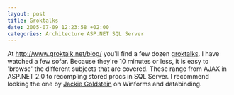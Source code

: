```yaml
---
layout: post
title: Groktalks
date: 2005-07-09 12:23:58 +02:00
categories: Architecture ASP.NET SQL Server
---
```

<P>At <A href="http://www.groktalk.net/blog/">http://www.groktalk.net/blog/</A> you'll find a few dozen <A href="http://mediaserver.aspsoft.com/blog/JustWhatIsAGrokTalk.aspx">groktalks</A>. I have watched a few sofar. Because they're 10 minutes or less, it is easy to 'browse' the different subjects that are covered. These range from AJAX in ASP.NET 2.0 to recompling stored procs in SQL Server. I recommend looking the one by <A href="http://mediaserver.aspsoft.com/blog/JackieGoldsteinPresentingRapidWinformsDesignAndDataBinding.aspx">Jackie Goldstein</A> on Winforms and databinding.</P>
<P> </P>
